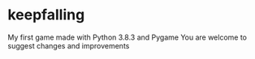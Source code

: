 # keepfalling
My first game made with Python 3.8.3 and Pygame
You are welcome to suggest changes and improvements
